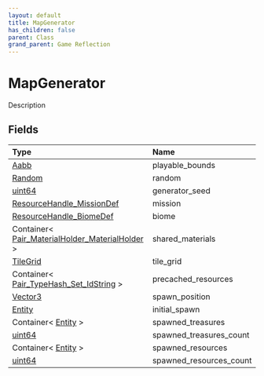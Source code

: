```yaml
---
layout: default
title: MapGenerator
has_children: false
parent: Class
grand_parent: Game Reflection
---
```

# MapGenerator
Description 

## Fields

| Type | Name |
|:----------|:--------------|
| [Aabb](/riftbreaker-wiki/docs/game-reflection/classes/aabb/) | playable_bounds |
| [Random](/riftbreaker-wiki/docs/game-reflection/components/random/) | random |
| [uint64](/riftbreaker-wiki/docs/game-reflection/components/uint64/) | generator_seed |
| [ResourceHandle_MissionDef](/riftbreaker-wiki/docs/game-reflection/classes/resource_handle__mission_def/) | mission |
| [ResourceHandle_BiomeDef](/riftbreaker-wiki/docs/game-reflection/classes/resource_handle__biome_def/) | biome |
| Container< [Pair_MaterialHolder_MaterialHolder](/riftbreaker-wiki/docs/game-reflection/classes/pair__material_holder__material_holder/) > | shared_materials |
| [TileGrid](/riftbreaker-wiki/docs/game-reflection/classes/tile_grid/) | tile_grid |
| Container< [Pair_TypeHash_Set_IdString](/riftbreaker-wiki/docs/game-reflection/classes/pair__type_hash__set__id_string/) > | precached_resources |
| [Vector3](/riftbreaker-wiki/docs/game-reflection/classes/vector3/) | spawn_position |
| [Entity](/riftbreaker-wiki/docs/game-reflection/classes/entity/) | initial_spawn |
| Container< [Entity](/riftbreaker-wiki/docs/game-reflection/classes/entity/) > | spawned_treasures |
| [uint64](/riftbreaker-wiki/docs/game-reflection/components/uint64/) | spawned_treasures_count |
| Container< [Entity](/riftbreaker-wiki/docs/game-reflection/classes/entity/) > | spawned_resources |
| [uint64](/riftbreaker-wiki/docs/game-reflection/components/uint64/) | spawned_resources_count |

